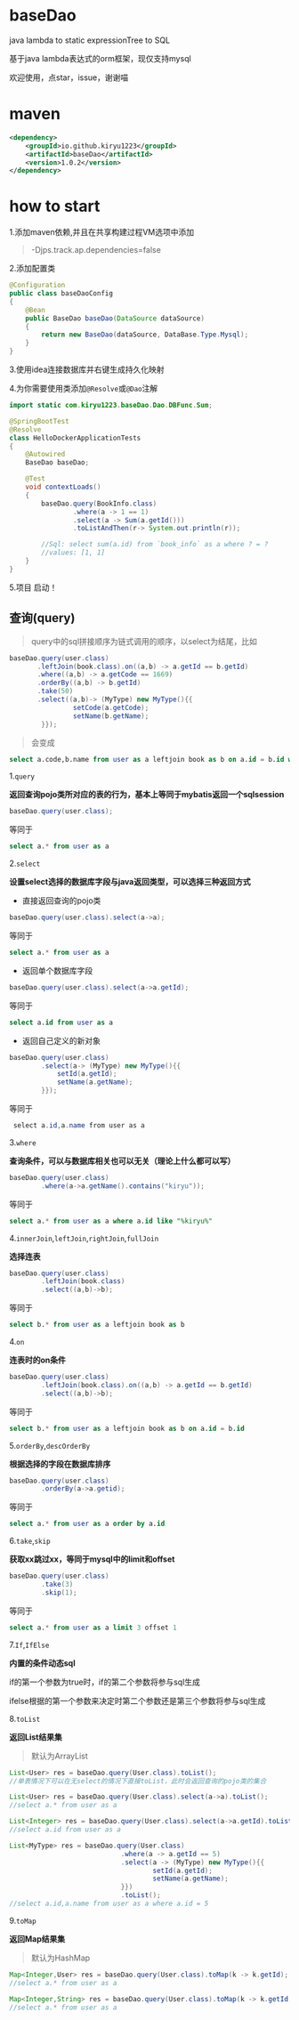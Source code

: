 # baseDao
java lambda to static expressionTree to SQL

基于java lambda表达式的orm框架，现仅支持mysql

欢迎使用，点star，issue，谢谢喵

# maven
```xml
<dependency>
    <groupId>io.github.kiryu1223</groupId>
    <artifactId>baseDao</artifactId>
    <version>1.0.2</version>
</dependency>
```
# how to start
1.添加maven依赖,并且在共享构建过程VM选项中添加
>-Djps.track.ap.dependencies=false

2.添加配置类
```java
@Configuration
public class baseDaoConfig
{
    @Bean
    public BaseDao baseDao(DataSource dataSource)
    {
        return new BaseDao(dataSource, DataBase.Type.Mysql);
    }
}
```

3.使用idea连接数据库并右键生成持久化映射

4.为你需要使用类添加`@Resolve`或`@Dao`注解

```java
import static com.kiryu1223.baseDao.Dao.DBFunc.Sum;

@SpringBootTest
@Resolve
class HelloDockerApplicationTests
{
    @Autowired
    BaseDao baseDao;

    @Test
    void contextLoads()
    {
        baseDao.query(BookInfo.class)
                .where(a -> 1 == 1)
                .select(a -> Sum(a.getId()))
                .toListAndThen(r-> System.out.println(r));

        //Sql: select sum(a.id) from `book_info` as a where ? = ? 
        //values: [1, 1]
    }
}
```

5.项目 启动！

## 查询(query)

>query中的sql拼接顺序为链式调用的顺序，以select为结尾，比如
```java
baseDao.query(user.class)
       .leftJoin(book.class).on((a,b) -> a.getId == b.getId)
       .where((a,b) -> a.getCode == 1669)
       .orderBy((a,b) -> b.getId)
       .take(50)
       .select((a,b)-> (MyType) new MyType(){{
                setCode(a.getCode);
                setName(b.getName);
        }});
```
>会变成
```sql
select a.code,b.name from user as a leftjoin book as b on a.id = b.id where a.code = 1669 order by b.id limit 50 
```

1.`query`

**返回查询pojo类所对应的表的行为，基本上等同于mybatis返回一个sqlsession**

```java
baseDao.query(user.class);
```
等同于 
``` sql
select a.* from user as a
```

2.`select`

**设置select选择的数据库字段与java返回类型，可以选择三种返回方式**

- 直接返回查询的pojo类
```java
baseDao.query(user.class).select(a->a);
```
等同于 
``` sql
select a.* from user as a
```

- 返回单个数据库字段
```java
baseDao.query(user.class).select(a->a.getId);
```
等同于 
``` sql
select a.id from user as a
```

- 返回自己定义的新对象
```java
baseDao.query(user.class)
        .select(a-> (MyType) new MyType(){{
            setId(a.getId);
            setName(a.getName);
        }});
```
等同于
```java
 select a.id,a.name from user as a
```

3.`where`

**查询条件，可以与数据库相关也可以无关（理论上什么都可以写）**

```java
baseDao.query(user.class)
        .where(a->a.getName().contains("kiryu"));
```
等同于
```sql
select a.* from user as a where a.id like "%kiryu%"
```

4.`innerJoin`,`leftJoin`,`rightJoin`,`fullJoin`

**选择连表**

```java
baseDao.query(user.class)
        .leftJoin(book.class)
        .select((a,b)->b);
```
等同于
```sql
select b.* from user as a leftjoin book as b
```

4.`on`

**连表时的on条件**

```java
baseDao.query(user.class)
        .leftJoin(book.class).on((a,b) -> a.getId == b.getId)
        .select((a,b)->b);
```
等同于
```sql
select b.* from user as a leftjoin book as b on a.id = b.id
```

5.`orderBy`,`descOrderBy`

**根据选择的字段在数据库排序**

```java
baseDao.query(user.class)
        .orderBy(a->a.getid);
```
等同于
```sql
select a.* from user as a order by a.id
```

6.`take`,`skip`

**获取xx跳过xx，等同于mysql中的limit和offset**

```java
baseDao.query(user.class)
        .take(3)
        .skip(1);
```
等同于
```sql
select a.* from user as a limit 3 offset 1
```

7.`If`,`IfElse`

**内置的条件动态sql**

if的第一个参数为true时，if的第二个参数将参与sql生成

ifelse根据的第一个参数来决定时第二个参数还是第三个参数将参与sql生成

8.`toList`

**返回List结果集**

>默认为ArrayList

```java
List<User> res = baseDao.query(User.class).toList();
//单表情况下可以在无select的情况下直接toList，此时会返回查询的pojo类的集合

List<User> res = baseDao.query(User.class).select(a->a).toList();
//select a.* from user as a

List<Integer> res = baseDao.query(User.class).select(a->a.getId).toList();
//select a.id from user as a

List<MyType> res = baseDao.query(User.class)
                            .where(a -> a.getId == 5)
                            .select(a -> (MyType) new MyType(){{
                                    setId(a.getId);
                                    setName(a.getName);
                            }})
                            .toList();
//select a.id,a.name from user as a where a.id = 5
```

9.`toMap`

**返回Map结果集**

>默认为HashMap

```java
Map<Integer,User> res = baseDao.query(User.class).toMap(k -> k.getId); //参数为一个表达式时，对返回的集合进行遍历获取MapKey
//select a.* from user as a

Map<Integer,String> res = baseDao.query(User.class).toMap(k -> k.getId,v -> v.getName); //参数为两个个表达式时，对返回的集合进行遍历同时获取MapKey和MapValue
//select a.* from user as a
```

